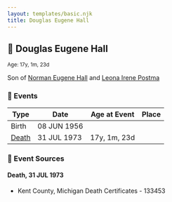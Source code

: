 ```yaml
---
layout: templates/basic.njk
title: Douglas Eugene Hall
---
```

## 🔵 Douglas Eugene Hall
<small>Age: 17y, 1m, 23d</small>

Son of [Norman Eugene Hall](/people/1/13152600) and [Leona Irene Postma](/people/9/94687680)

### 📆 Events

Type | Date | Age at Event | Place
------ | ------ | ------ | ------
Birth | 08 JUN 1956 |  |
[Death](#event-event-3) | 31 JUL 1973 | 17y, 1m, 23d |

### 📰 Event Sources

#### <a id="event-event-3"></a> Death, 31 JUL 1973
* Kent County, Michigan Death Certificates  - 133453
